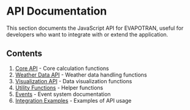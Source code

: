 # API Documentation

This section documents the JavaScript API for EVAPOTRAN, useful for developers who want to integrate with or extend the application.

## Contents

1. [Core API](core-api.md) - Core calculation functions
2. [Weather Data API](weather-api.md) - Weather data handling functions
3. [Visualization API](visualization-api.md) - Data visualization functions
4. [Utility Functions](utility-functions.md) - Helper functions
5. [Events](events.md) - Event system documentation
6. [Integration Examples](integration-examples.md) - Examples of API usage